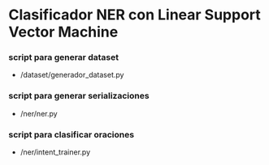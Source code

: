 # Clasificador NER con Linear Support Vector Machine

### script para generar dataset
- /dataset/generador_dataset.py

### script para generar serializaciones
- /ner/ner.py

### script para clasificar oraciones
- /ner/intent_trainer.py
